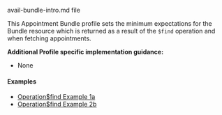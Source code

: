 avail-bundle-intro.md file

This Appointment Bundle profile sets the minimum expectations for the Bundle resource which is returned as a result of the `$find` operation and when fetching appointments.

**Additional Profile specific implementation guidance:**

- None

#### Examples

- [Operation$find Example 1a](Bundle-hal-dr-y-appts.html)
- [Operation$find Example 2b](Bundle-prefetch-derm-appts.html)
